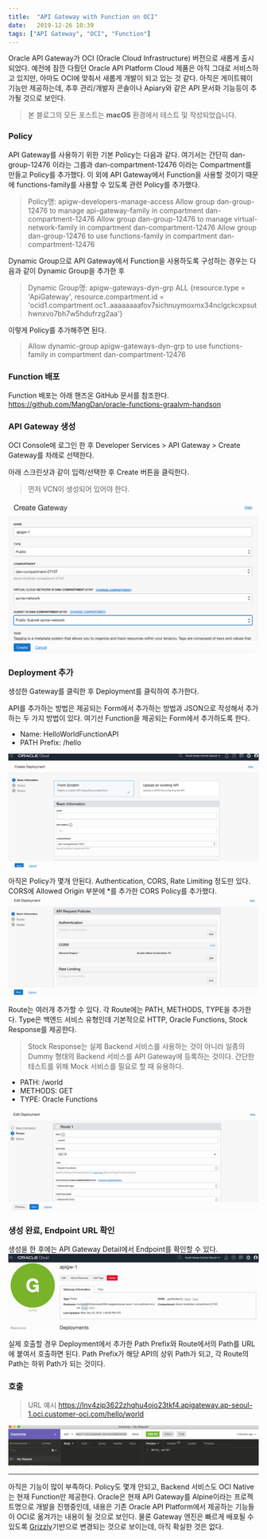 ```yaml
---
title:  "API Gateway with Function on OCI"
date:   2019-12-26 10:39
tags: ["API Gateway", "OCI", "Function"]
---
```


Oracle API Gateway가 OCI (Oracle Cloud Infrastructure) 버전으로 새롭게 출시되었다. 예전에 잠깐 다뤘던 Oracle API Platform Cloud 제품은 아직 그대로 서비스하고 있지만, 아마도 OCI에 맞춰서 새롭게 개발이 되고 있는 것 같다. 아직은 게이트웨이 기능만 제공하는데, 추후 관리/개발자 콘솔이나 Apiary와 같은 API 문서화 기능등이 추가될 것으로 보인다.

> 본 블로그의 모든 포스트는 **macOS** 환경에서 테스트 및 작성되었습니다.  

### Policy
API Gateway를 사용하기 위한 기본 Policy는 다음과 같다. 여기서는 간단히 dan-group-12476 이라는 그룹과 dan-compartment-12476 이라는 Compartment를 만들고 Policy를 추가했다. 이 외에 API Gateway에서 Function을 사용할 것이기 때문에 functions-family를 사용할 수 있도록 관련 Policy를 추가했다.

> Policy명: apigw-developers-manage-access
> Allow group dan-group-12476 to manage api-gateway-family in compartment dan-compartment-12476
> Allow group dan-group-12476 to manage virtual-network-family in compartment dan-compartment-12476
> Allow group dan-group-12476 to use functions-family in compartment dan-compartment-12476

Dynamic Group으로 API Gateway에서 Function을 사용하도록 구성하는 경우는 다음과 같이 Dynamic Group을 추가한 후
> Dynamic Group명: apigw-gateways-dyn-grp
> ALL {resource.type = 'ApiGateway', resource.compartment.id = 'ocid1.compartment.oc1..aaaaaaaafov7sichnuymoxmx34nclgckcxpsuthwnxvo7bh7w5hdufrzg2aa'}

이렇게 Policy를 추가해주면 된다.
> Allow dynamic-group apigw-gateways-dyn-grp to use functions-family in compartment dan-compartment-12476

### Function 배포
Function 배포는 아래 핸즈온 GitHub 문서를 참조한다.
https://github.com/MangDan/oracle-functions-graalvm-handson

### API Gateway 생성
OCI Console에 로그인 한 후 Developer Services > API Gateway > Create Gateway를 차례로 선택한다.

아래 스크린샷과 같이 입력/선택한 후 Create 버튼을 클릭한다.
> 먼저 VCN이 생성되어 있어야 한다.

![](../assets/images/oci-apigw-create.png)

### Deployment 추가
생성한 Gateway를 클릭한 후 Deployment를 클릭하여 추가한다.

API를 추가하는 방법은 제공되는 Form에서 추가하는 방법과 JSON으로 작성해서 추가하는 두 가지 방법이 있다. 여기선 Function을 제공되는 Form에서 추가하도록 한다.

* Name: HelloWorldFunctionAPI
* PATH Prefix: /hello

![](../assets/images/oci-apigw-deployment-1.png)

아직은 Policy가 몇개 안된다. Authentication, CORS, Rate Limiting 정도만 있다. CORS에 Allowed Origin 부분에 *를 추가한 CORS Policy를 추가했다.
![](../assets/images/oci-apigw-deployment-create.png)

Route는 여러개 추가할 수 있다. 각 Route에는 PATH, METHODS, TYPE을 추가한다. Type은 백엔드 서비스 유형인데 기본적으로 HTTP, Oracle Functions, Stock Response를 제공한다.

> Stock Response는 실제 Backend 서비스를 사용하는 것이 아니라 일종의 Dummy 형태의 Backend 서비스를 API Gateway에 등록하는 것이다. 간단한 테스트를 위해 Mock 서비스를 필요로 할 때 유용하다.

* PATH: /world
* METHODS: GET
* TYPE: Oracle Functions

![](../assets/images/oci-apigw-deployment-2.png)

### 생성 완료, Endpoint URL 확인
생성을 한 후에는 API Gateway Detail에서 Endpoint를 확인할 수 있다.
![](../assets/images/oci-apigw-complete.png)

실제 호출할 경우 Deployment에서 추가한 Path Prefix와 Route에서의 Path를 URL에 붙여서 호출하면 된다.
Path Prefix가 해당 API의 상위 Path가 되고, 각 Route의 Path는 하위 Path가 되는 것이다.

### 호출

> URL 예시
> https://lnv4zip3622zhqhu4ojo23tkf4.apigateway.ap-seoul-1.oci.customer-oci.com/hello/world

![](../assets/images/oci-apigw-invoke.png)

***

아직은 기능이 많이 부족하다. Policy도 몇개 안되고, Backend 서비스도 OCI Native는 현재 Function만 제공한다. Oracle은 현재 API Gateway를 Alpine이라는 프로젝트명으로 개발을 진행중인데, 내용은 기존 Oracle API Platform에서 제공하는 기능들이 OCI로 옮겨가는 내용이 될 것으로 보인다. 물론 Gateway 엔진은 빠르게 배포될 수 있도록 [Grizzly](https://javaee.github.io/grizzly/)기반으로 변경되는 것으로 보이는데, 아직 확실한 것은 없다.